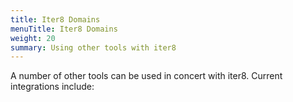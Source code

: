 ```yaml
---
title: Iter8 Domains
menuTitle: Iter8 Domains
weight: 20
summary: Using other tools with iter8
---
```


A number of other tools can be used in concert with iter8. Current integrations include:

<!-- TODO: Reintroduce "- [Kui](Kui link) - Kui combines the power of familiar CLIs with interactive visualizations to provide an elegant and intuitive experience for users of Kubernetes.
Using the iter8 plugin on Kui, you can run Human-In-The-Loop iter8 experiments and easily modify and customize experiment metrics." -->

<!-- TODO: Reintroduce "- [Kiali](Kiali link) - Kiali is an observability console for Istio with service mesh configuration capabilities.
The iter8 extension for Kiali allows Kiali users to see start and monitor experiment progress." -->

<!-- TODO: Reintroduce "- [Trend](Trend link) - Trend collects metrics of past experiments and summarizes them to show performance and resource usage trends that could expose problems creeping up over time." -->

<!-- TODO: Reintroduce "- [Grafana](Grafana link) - Grafana dashboards provide visibility into the runtime behavior of systems. A sample iter8 Metrics Dashboard is provided to show the default metrics iter8 provides."-->
